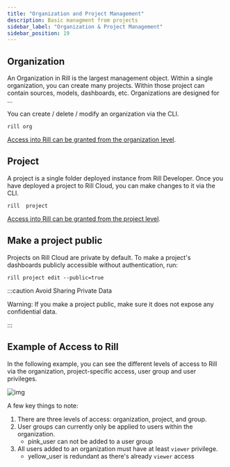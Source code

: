 ```yaml
---
title: "Organization and Project Management"
description: Basic managment from projects 
sidebar_label: "Organization & Project Management"
sidebar_position: 19
---
```

## Organization

An Organization in Rill is the largest management object. Within a single organization, you can create many projects.  Within those project can contain sources, models, dashboards, etc. Organizations are designed for ...

You can create / delete / modify an organization via the CLI.
```
rill org 
```

[Access into Rill can be granted from the organization level](user-management.md#adding-a-member-to-the-organization).

## Project

A project is a single folder deployed instance from Rill Developer. Once you have deployed a project to Rill Cloud, you can make changes to it via the CLI.

```
rill  project 
```


[Access into Rill can be granted from the project level](user-management.mdt#adding-a-member-to-a-specific-project).



## Make a project public

Projects on Rill Cloud are private by default. To make a project's dashboards publicly accessible without authentication, run:
```
rill project edit --public=true
```

:::caution Avoid Sharing Private Data

Warning: If you make a project public, make sure it does not expose any confidential data.

:::


## Example of Access to Rill


In the following example, you can see the different levels of access to Rill via the organization, project-specific access, user group and user privileges.


![img](/img/manage/project-management/project-access.png)

A few key things to note:
1. There are three levels of access: organization, project, and group.
2. User groups can currently only be applied to users within the organization. 
    - pink_user can not be added to a user group
3. All users added to an organization must have at least `viewer` privilege. 
    - yellow_user is redundant as there's already `viewer` access